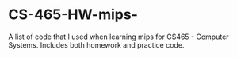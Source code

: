 # CS-465-HW-mips-
A list of code that I used when learning mips for CS465 - Computer Systems. Includes both homework and practice code. 
